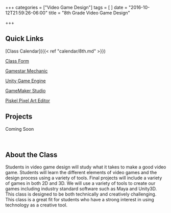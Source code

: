 +++
categories = ["Video Game Design"]
tags = [
]
date = "2016-10-12T21:59:26-06:00"
title = "8th Grade Video Game Design"

+++

## Quick Links

[Class Calendar]({{< ref "calendar/8th.md" >}})

[Class Form](https://drive.google.com/file/d/0B0BVrD_GtJgxSzlFa29mSUhKbDQ/view?usp=sharing)

[Gamestar Mechanic](https://gamestarmechanic.com/)

[Unity Game Engine](https://unity3d.com/)

[GameMaker Studio](http://www.yoyogames.com/gamemaker)

[Piskel Pixel Art Editor](http://www.piskelapp.com/)

## Projects

Coming Soon

&nbsp;

## About the Class

Students in video game design will study what it takes to make a good video game.  Students will learn the different elements of video games and the design process using a variety of tools.  Final projects will include a variety of games in both 2D and 3D.  We will use a variety of tools to create our games including industry standard software such as Maya and Unity3D.  This class is designed to be both technically and creatively challenging.  This class is a great fit for students who have a strong interest in using technology as a creative tool.  